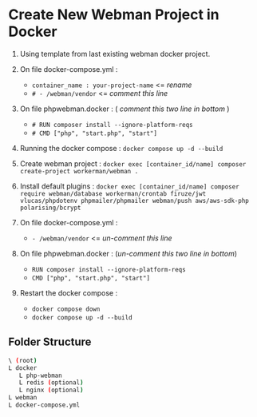 # Create New Webman Project in Docker

1. Using template from last existing webman docker project.
2. On file docker-compose.yml :

   - `container_name : your-project-name` <= _rename_
   - `# - /webman/vendor` <= _comment this line_

3. On file phpwebman.docker : ( _comment this two line in bottom_ )

   - `# RUN composer install --ignore-platform-reqs`
   - `# CMD ["php", "start.php", "start"]`

4. Running the docker compose :
   `docker compose up -d --build`

5. Create webman project :
   `docker exec [container_id/name] composer create-project workerman/webman .`

6. Install default plugins :
   `docker exec [container_id/name] composer require webman/database workerman/crontab firuze/jwt vlucas/phpdotenv phpmailer/phpmailer webman/push aws/aws-sdk-php polarising/bcrypt`

7. On file docker-compose.yml :

   - `- /webman/vendor` <= _un-comment this line_

8. On file phpwebman.docker : (_un-comment this two line in bottom_)

   - `RUN composer install --ignore-platform-reqs`
   - `CMD ["php", "start.php", "start"]`

9. Restart the docker compose :

   - `docker compose down`
   - `docker compose up -d --build`

## Folder Structure

```bash
\ (root)
L docker
   L php-webman
   L redis (optional)
   L nginx (optional)
L webman
L docker-compose.yml
```

